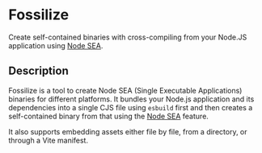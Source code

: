 # Fossilize

Create self-contained binaries with cross-compiling from your Node.JS application
using [Node SEA][1].

## Description

Fossilize is a tool to create Node SEA (Single Executable Applications) binaries
for different platforms. It bundles your Node.js application and its dependencies
into a single CJS file using `esbuild` first and then creates a self-contained
binary from that using the [Node SEA][1] feature.

It also supports embedding assets either file by file, from a directory, or
through a Vite manifest.

[1]: https://nodejs.org/api/single-executable-applications.html#single-executable-applications

